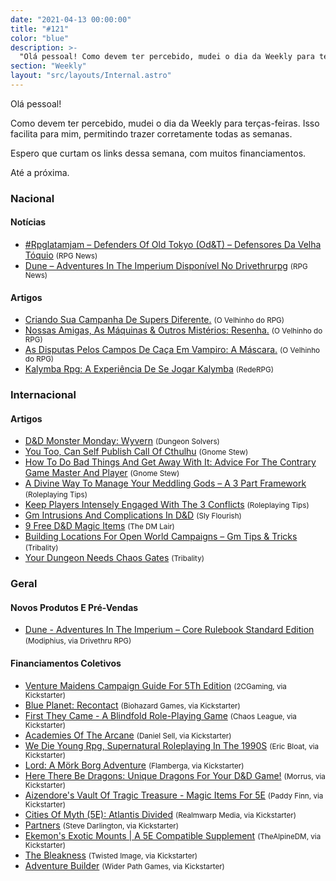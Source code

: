 ```yaml
---
date: "2021-04-13 00:00:00"
title: "#121"
color: "blue"
description: >-
  "Olá pessoal! Como devem ter percebido, mudei o dia da Weekly para terças-feiras. Isso facilita para mim, permitindo trazer corretamente todas as semanas. Espero que curtam os links dessa semana, com muitos financiamentos. Até a próxima."
section: "Weekly"
layout: "src/layouts/Internal.astro"
---
```


Olá pessoal!

Como devem ter percebido, mudei o dia da Weekly para terças-feiras. Isso facilita para mim, permitindo trazer corretamente todas as semanas.

Espero que curtam os links dessa semana, com muitos financiamentos.

Até a próxima.

### Nacional

#### Notícias

- [#Rpglatamjam – Defenders Of Old Tokyo (Od&amp;T) – Defensores Da Velha Tóquio] <small>(RPG News)</small>
- [Dune – Adventures In The Imperium Disponível No Drivethrurpg] <small>(RPG News)</small>

#### Artigos

- [Criando Sua Campanha De Supers Diferente.] <small>(O Velhinho do RPG)</small>
- [Nossas Amigas, As Máquinas &amp; Outros Mistérios: Resenha.] <small>(O Velhinho do RPG)</small>
- [As Disputas Pelos Campos De Caça Em Vampiro: A Máscara.] <small>(O Velhinho do RPG)</small>
- [Kalymba Rpg: A Experiência De Se Jogar Kalymba] <small>(RedeRPG)</small>

### Internacional

#### Artigos

- [D&amp;D Monster Monday: Wyvern] <small>(Dungeon Solvers)</small>
- [You Too, Can Self Publish Call Of Cthulhu] <small>(Gnome Stew)</small>
- [How To Do Bad Things And Get Away With It: Advice For The Contrary Game Master And Player] <small>(Gnome Stew)</small>
- [A Divine Way To Manage Your Meddling Gods – A 3 Part Framework] <small>(Roleplaying Tips)</small>
- [Keep Players Intensely Engaged With The 3 Conflicts] <small>(Roleplaying Tips)</small>
- [Gm Intrusions And Complications In D&amp;D] <small>(Sly Flourish)</small>
- [9 Free D&amp;D Magic Items] <small>(The DM Lair)</small>
- [Building Locations For Open World Campaigns – Gm Tips &amp; Tricks] <small>(Tribality)</small>
- [Your Dungeon Needs Chaos Gates] <small>(Tribality)</small>

### Geral

#### Novos Produtos E Pré-Vendas

- [Dune - Adventures In The Imperium – Core Rulebook Standard Edition] <small>(Modiphius, via Drivethru RPG)</small>

#### Financiamentos Coletivos

- [Venture Maidens Campaign Guide For 5Th Edition] <small>(2CGaming, via Kickstarter)</small>
- [Blue Planet: Recontact] <small>(Biohazard Games, via Kickstarter)</small>
- [First They Came - A Blindfold Role-Playing Game] <small>(Chaos League, via Kickstarter)</small>
- [Academies Of The Arcane] <small>(Daniel Sell, via Kickstarter)</small>
- [We Die Young Rpg, Supernatural Roleplaying In The 1990S] <small>(Eric Bloat, via Kickstarter)</small>
- [Lord: A Mörk Borg Adventure] <small>(Flamberga, via Kickstarter)</small>
- [Here There Be Dragons: Unique Dragons For Your D&amp;D Game!] <small>(Morrus, via Kickstarter)</small>
- [Aizendore&#039;s Vault Of Tragic Treasure - Magic Items For 5E] <small>(Paddy Finn, via Kickstarter)</small>
- [Cities Of Myth (5E): Atlantis Divided] <small>(Realmwarp Media, via Kickstarter)</small>
- [Partners] <small>(Steve Darlington, via Kickstarter)</small>
- [Ekemon&#039;s Exotic Mounts | A 5E Compatible Supplement] <small>(TheAlpineDM, via Kickstarter)</small>
- [The Bleakness] <small>(Twisted Image, via Kickstarter)</small>
- [Adventure Builder] <small>(Wider Path Games, via Kickstarter)</small>

[lord: a mörk borg adventure]: https://www.kickstarter.com/projects/lord-mork-borg/lord-a-mork-borg-adventure
[aizendore&#039;s vault of tragic treasure - magic items for 5e]: https://www.kickstarter.com/projects/paddyfinn/aizendores-vault-of-tragic-treasure
[ekemon&#039;s exotic mounts | a 5e compatible supplement]: https://www.kickstarter.com/projects/exoticmounts/ekemons-exotic-mounts-a-5e-compatible-supplement
[here there be dragons: unique dragons for your d&amp;d game!]: https://www.kickstarter.com/projects/enworld/here-there-be-dragons-5-unique-dragons-for-your-5e-game
[venture maidens campaign guide for 5th edition]: https://www.kickstarter.com/projects/2cgaming/venture-maidens-campaign-guide-for-5th-edition
[academies of the arcane]: https://www.kickstarter.com/projects/melsonia/academies-of-the-arcane
[cities of myth (5e): atlantis divided]: https://www.kickstarter.com/projects/realmwarpmedia/cities-of-myth-5e-atlantis-divided-0
[blue planet: recontact]: https://www.kickstarter.com/projects/1875712273/blue-planet-recontact
[the bleakness]: https://www.kickstarter.com/projects/twistedimage/the-bleakness
[we die young rpg, supernatural roleplaying in the 1990s]: https://www.kickstarter.com/projects/ericfrombloatgames/we-die-young-rpg-supernatural-roleplaying-in-the-1990s
[partners]: https://www.kickstarter.com/projects/stevedee/partners
[first they came - a blindfold role-playing game]: https://www.kickstarter.com/projects/chaosleague/first-they-came
[adventure builder]: https://www.kickstarter.com/projects/widerpathgames/adventure-builder
[building locations for open world campaigns – gm tips &amp; tricks]: https://www.tribality.com/2021/04/07/building-locations-for-open-world-campaigns-gm-tips-tricks/
[you too, can self publish call of cthulhu]: https://gnomestew.com/you-too-can-self-publish-call-of-cthulhu/
[criando sua campanha de supers diferente.]: https://ovelhinhodorpg.wordpress.com/2021/04/07/criando-sua-campanha-de-supers-diferente/
[a divine way to manage your meddling gods – a 3 part framework]: https://www.roleplayingtips.com/world-building/a-divine-way-to-manage-your-meddling-gods-a-3-part-framework/
[kalymba rpg: a experiência de se jogar kalymba]: https://www.rederpg.com.br/2021/04/07/kalymba-rpg-a-experiencia-de-se-jogar-kalymba/
[nossas amigas, as máquinas &amp; outros mistérios: resenha.]: https://ovelhinhodorpg.wordpress.com/2021/04/09/nossas-amigas-as-maquinas-outros-misterios-resenha/
[as disputas pelos campos de caça em vampiro: a máscara.]: https://ovelhinhodorpg.wordpress.com/2021/04/09/as-disputa-pelos-campos-de-caca-em-vampiro-a-mascara/
[#rpglatamjam – defenders of old tokyo (od&amp;t) – defensores da velha tóquio]: https://newsrpg.wordpress.com/2021/04/10/defenders-of-old-tokyo-odt-rpglatamjam/
[9 free d&amp;d magic items]: https://www.thedmlair.com/2021/04/10/4892/
[how to do bad things and get away with it: advice for the contrary game master and player]: https://gnomestew.com/how-to-do-bad-things-and-get-away-with-it-advice-for-the-contrary-game-master-and-player/
[gm intrusions and complications in d&amp;d]: https://slyflourish.com/gm_intrusion_in_dnd.html
[d&amp;d monster monday: wyvern]: https://www.dungeonsolvers.com/2021/04/12/dd-monster-monday-wyvern/
[dune – adventures in the imperium disponível no drivethrurpg]: https://newsrpg.wordpress.com/2021/04/13/dune-adventures-in-the-imperium-disponivel-no-drivethrurpg/
[dune - adventures in the imperium – core rulebook standard edition]: https://www.drivethrurpg.com/product/338242/Dune--Adventures-in-the-Imperium--Core-Rulebook-Standard-Edition?affiliate_id=2024265
[your dungeon needs chaos gates]: https://www.tribality.com/2021/04/12/your-dungeon-needs-chaos-gates/
[keep players intensely engaged with the 3 conflicts]: https://www.roleplayingtips.com/players-characters/keep-players-intensely-engaged-with-the-3-conflicts/
